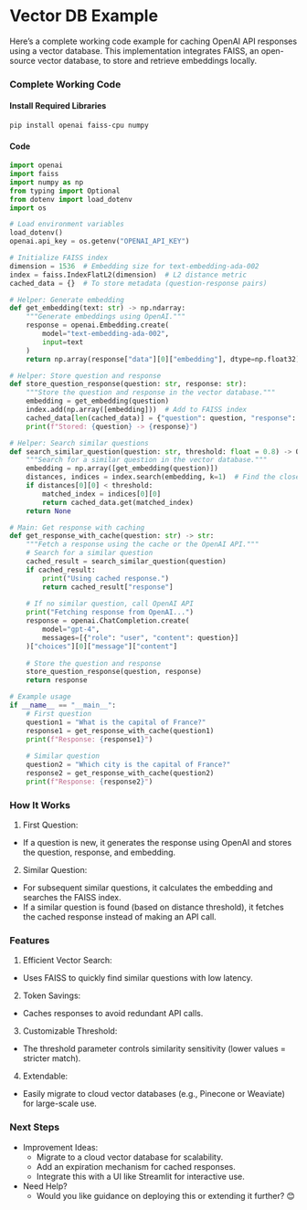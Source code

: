 # Vector DB Example

Here’s a complete working code example for caching OpenAI API responses using a vector database. This implementation integrates FAISS, an open-source vector database, to store and retrieve embeddings locally.

### Complete Working Code

#### Install Required Libraries

```bash
pip install openai faiss-cpu numpy
```

#### Code

```python
import openai
import faiss
import numpy as np
from typing import Optional
from dotenv import load_dotenv
import os

# Load environment variables
load_dotenv()
openai.api_key = os.getenv("OPENAI_API_KEY")

# Initialize FAISS index
dimension = 1536  # Embedding size for text-embedding-ada-002
index = faiss.IndexFlatL2(dimension)  # L2 distance metric
cached_data = {}  # To store metadata (question-response pairs)

# Helper: Generate embedding
def get_embedding(text: str) -> np.ndarray:
    """Generate embeddings using OpenAI."""
    response = openai.Embedding.create(
        model="text-embedding-ada-002",
        input=text
    )
    return np.array(response["data"][0]["embedding"], dtype=np.float32)

# Helper: Store question and response
def store_question_response(question: str, response: str):
    """Store the question and response in the vector database."""
    embedding = get_embedding(question)
    index.add(np.array([embedding]))  # Add to FAISS index
    cached_data[len(cached_data)] = {"question": question, "response": response}  # Add to metadata
    print(f"Stored: {question} -> {response}")

# Helper: Search similar questions
def search_similar_question(question: str, threshold: float = 0.8) -> Optional[dict]:
    """Search for a similar question in the vector database."""
    embedding = np.array([get_embedding(question)])
    distances, indices = index.search(embedding, k=1)  # Find the closest match
    if distances[0][0] < threshold:
        matched_index = indices[0][0]
        return cached_data.get(matched_index)
    return None

# Main: Get response with caching
def get_response_with_cache(question: str) -> str:
    """Fetch a response using the cache or the OpenAI API."""
    # Search for a similar question
    cached_result = search_similar_question(question)
    if cached_result:
        print("Using cached response.")
        return cached_result["response"]
    
    # If no similar question, call OpenAI API
    print("Fetching response from OpenAI...")
    response = openai.ChatCompletion.create(
        model="gpt-4",
        messages=[{"role": "user", "content": question}]
    )["choices"][0]["message"]["content"]
    
    # Store the question and response
    store_question_response(question, response)
    return response

# Example usage
if __name__ == "__main__":
    # First question
    question1 = "What is the capital of France?"
    response1 = get_response_with_cache(question1)
    print(f"Response: {response1}")
    
    # Similar question
    question2 = "Which city is the capital of France?"
    response2 = get_response_with_cache(question2)
    print(f"Response: {response2}")
```

### How It Works

1. First Question:
  * If a question is new, it generates the response using OpenAI and stores the question, response, and embedding.

2. Similar Question:
  * For subsequent similar questions, it calculates the embedding and searches the FAISS index.
  * If a similar question is found (based on distance threshold), it fetches the cached response instead of making an API call.

### Features

1. Efficient Vector Search:
  * Uses FAISS to quickly find similar questions with low latency.

2. Token Savings:
  * Caches responses to avoid redundant API calls.

3. Customizable Threshold:
  * The threshold parameter controls similarity sensitivity (lower values = stricter match).

4. Extendable:
  * Easily migrate to cloud vector databases (e.g., Pinecone or Weaviate) for large-scale use.

### Next Steps

* Improvement Ideas:
  * Migrate to a cloud vector database for scalability.
  * Add an expiration mechanism for cached responses.
  * Integrate this with a UI like Streamlit for interactive use.
* Need Help?
  * Would you like guidance on deploying this or extending it further? 😊